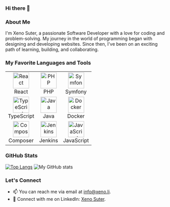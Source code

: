 ### Hi there 👋

### About Me
I'm Xeno Suter, a passionate Software Developer with a love for coding and problem-solving. My journey in the world of programming began with designing and developing websites. Since then, I've been on an exciting path of learning, building, and collaborating.

### My Favorite Languages and Tools
<table>
  <tr>
    <td align="center" style="padding=10px">
      <a href="https://reactjs.org/" target="_blank">
        <img src="https://upload.wikimedia.org/wikipedia/commons/a/a7/React-icon.svg" alt="React" width="50px"/>
      </a>
      <br/>
      React
    </td>
    <td align="center" style="padding=10px">
      <a href="https://www.php.net/" target="_blank">
        <img src="https://www.php.net/images/logos/php-logo.svg" alt="PHP" width="50px"/>
      </a>
      <br/>
      PHP
    </td>
    <td align="center" style="padding=10px">
      <a href="https://symfony.com/" target="_blank">
        <img src="https://symfony.com/logos/symfony_black_03.png" alt="Symfony" width="50px"/>
      </a>
      <br/>
      Symfony
    </td>
  </tr>
  <tr>
    <td align="center" style="padding=10px">
      <a href="https://www.typescriptlang.org/" target="_blank">
        <img src="https://upload.wikimedia.org/wikipedia/commons/4/4c/Typescript_logo_2020.svg" alt="TypeScript" width="50px"/>
      </a>
      <br/>
      TypeScript
    </td>
    <td align="center" style="padding=10px">
      <a href="https://www.java.com/" target="_blank">
        <img src="https://upload.wikimedia.org/wikipedia/en/thumb/3/30/Java_programming_language_logo.svg/131px-Java_programming_language_logo.svg.png" alt="Java" width="50px"/>
      </a>
      <br/>
      Java
    </td>
    <td align="center" style="padding=10px">
      <a href="https://www.docker.com/" target="_blank">
        <img src="https://www.docker.com/wp-content/uploads/2023/08/logo-guide-logos-2.svg" alt="Docker" width="50px"/>
      </a>
      <br/>
      Docker
    </td>
  </tr>
  <tr>
    <td align="center" style="padding=10px">
      <a href="https://getcomposer.org/" target="_blank">
        <img src="https://getcomposer.org/img/logo-composer-transparent.png" alt="Composer" width="50px"/>
      </a>
      <br/>
      Composer
    </td>
    <td align="center" style="padding=10px">
      <a href="https://www.jenkins.io/" target="_blank">
        <img src="https://www.jenkins.io/images/logos/jenkins/jenkins.svg" alt="Jenkins" width="50px"/>
      </a>
      <br/>
      Jenkins
    </td>
    <td align="center" style="padding=10px">
      <a href="https://developer.mozilla.org/en-US/docs/Web/JavaScript" target="_blank">
        <img src="https://upload.wikimedia.org/wikipedia/commons/9/99/Unofficial_JavaScript_logo_2.svg" alt="JavaScript" width="50px"/>
      </a>
      <br/>
      JavaScript
    </td>
  </tr>
</table>


### GitHub Stats

[![Top Langs](https://github-readme-stats.vercel.app/api/top-langs/?username=xeno-suter&layout=donut&exclude_repo=dist-bayes)](https://github.com/anuraghazra/github-readme-stats)
![My GitHub stats](https://github-readme-stats.vercel.app/api?username=xeno-suter\&show_icons=true\&show=reviews,discussions_started,discussions_answered,prs_merged,prs_merged_percentage)

### Let's Connect
- 📫 You can reach me via email at info@xeno.li.
- 💼 Connect with me on LinkedIn: [Xeno Suter](https://www.linkedin.com/in/xeno-suter/).
